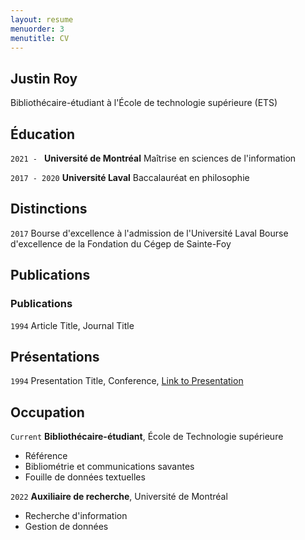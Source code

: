 ```yaml
---
layout: resume
menuorder: 3
menutitle: CV
---
```

## Justin Roy

Bibliothécaire-étudiant à l'École de technologie supérieure (ETS)

## Éducation

`2021 - `
__Université de Montréal__
Maîtrise en sciences de l'information

`2017 - 2020`
__Université Laval__
Baccalauréat en philosophie 

## Distinctions

`2017`
Bourse d'excellence à l'admission de l'Université Laval
Bourse d'excellence de la Fondation du Cégep de Sainte-Foy

## Publications

<!-- A list is also available [online](https://scholar.google.co.uk/citations?user=LTOTl0YAAAAJ) -->

### Publications

`1994`
Article Title, Journal Title

## Présentations

`1994`
Presentation Title, Conference, <a href="https://MyWebsite.tld/presentation1">Link to Presentation</a>


## Occupation

`Current`
__Bibliothécaire-étudiant__, École de Technologie supérieure

- Référence
- Bibliométrie et communications savantes
- Fouille de données textuelles

`2022`
__Auxiliaire de recherche__, Université de Montréal

- Recherche d'information
- Gestion de données



<!-- ### Footer

Last updated: May 2013 -->


